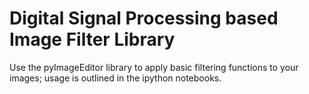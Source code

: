 # Digital Signal Processing based Image Filter Library

Use the pyImageEditor library to apply basic filtering functions to your images; usage is outlined in the ipython notebooks.
